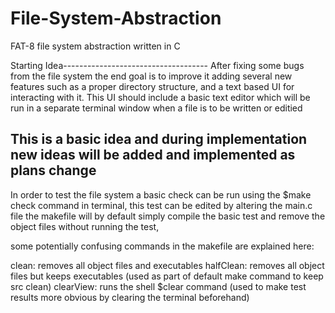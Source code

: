 # File-System-Abstraction
FAT-8 file system abstraction written in C

Starting Idea------------------------------------
After fixing some bugs from the file system the end goal is to improve it adding several  new features such as 
a proper directory structure, and a text based UI for interacting with it. This UI should include a 
basic text editor which will be run in a separate terminal window when a file is to be written or editied

This is a basic idea and during implementation new ideas will be added and implemented as plans change
-------------------------------------------

In order to test the file system a basic check can be run using the $make check command in terminal, this test can be edited by altering the main.c file
the makefile will by default simply compile the basic test and remove the object files without running the test, 

some potentially confusing commands in the makefile are explained here:

clean: removes all object files and executables
halfClean: removes all object files but keeps executables (used as part of default make command to keep src clean)
clearView: runs the shell $clear command (used to make test results more obvious by clearing the terminal beforehand)